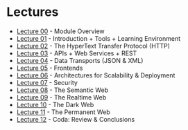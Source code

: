 # Lectures


* [Lecture 00](https://www.dropbox.com/s/x0ic6deyjgxdhtn/L00_overview.pdf?dl=1) - Module Overview
* [Lecture 01](https://www.dropbox.com/s/rsnkxxr8g6pflnm/L01_intro%2Btools.pdf?dl=1) - Introduction + Tools + Learning Environment
* [Lecture 02](https://www.dropbox.com/s/ay7y2gk79bhu35v/L02_http.pdf?dl=1) - The HyperText Transfer Protocol (HTTP)
* [Lecture 03](https://www.dropbox.com/s/u6eszv5eo5dpxmq/L03_apis%2Bweb.services%2Brest.pdf?dl=1) - APIs + Web Services + REST
* [Lecture 04](https://www.dropbox.com/s/gomgmldl6xfqgej/L04_data.transport.pdf?dl=1) - Data Transports (JSON & XML)
* [Lecture 05]() - Frontends
* [Lecture 06](https://www.dropbox.com/s/fcw9tzxsa1fnf3v/L06_architectures%2Bdeployment.pdf?dl=1) - Architectures for Scalability & Deployment
* [Lecture 07]() - Security
* [Lecture 08](https://www.dropbox.com/s/gl99t8l4r6rdz8i/L08_semantic.pdf?dl=1) - The Semantic Web
* [Lecture 09](https://www.dropbox.com/s/okjw31c3p2mfif3/L09_realtime.pdf?dl=1) - The Realtime Web
* [Lecture 10](https://www.dropbox.com/s/d9qtacnprijhdxt/L10_dark.pdf?dl=1) - The Dark Web
* [Lecture 11](https://www.dropbox.com/s/d9ij2jgbaty7pt6/L11_permanent.pdf?dl=1) - The Permanent Web
* [Lecture 12](https://www.dropbox.com/s/2nvl51h1cxgmtkb/L12_coda.pdf?dl=1) - Coda: Review & Conclusions



